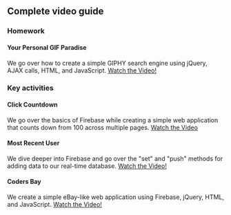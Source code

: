 ## Complete video guide

### Homework

#### Your Personal GIF Paradise

We go over how to create a simple GIPHY search engine using jQuery, AJAX calls, HTML, and JavaScript.
[Watch the Video!](https://www.youtube.com/watch?v=V67yKAonLa4)

### Key activities

#### Click Countdown

We go over the basics of Firebase while creating a simple web application that counts down from 100 across multiple pages.
[Watch the Video](https://www.youtube.com/watch?v=0PHeP5bLqYE)

#### Most Recent User

We dive deeper into Firebase and go over the "set" and "push" methods for adding data to our real-time database.
[Watch the Video!](https://www.youtube.com/watch?v=ZWH19t4ujRA)

#### Coders Bay

We create a simple eBay-like web application using Firebase, jQuery, HTML, and JavaScript.
[Watch the Video!](https://www.youtube.com/watch?v=jpSjBZKnrN4)
